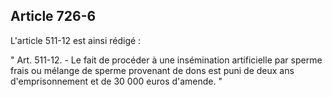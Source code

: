Article 726-6
----
L'article 511-12 est ainsi rédigé :

" Art. 511-12. - Le fait de procéder à une insémination artificielle par sperme
frais ou mélange de sperme provenant de dons est puni de deux ans
d'emprisonnement et de 30 000 euros d'amende. "
